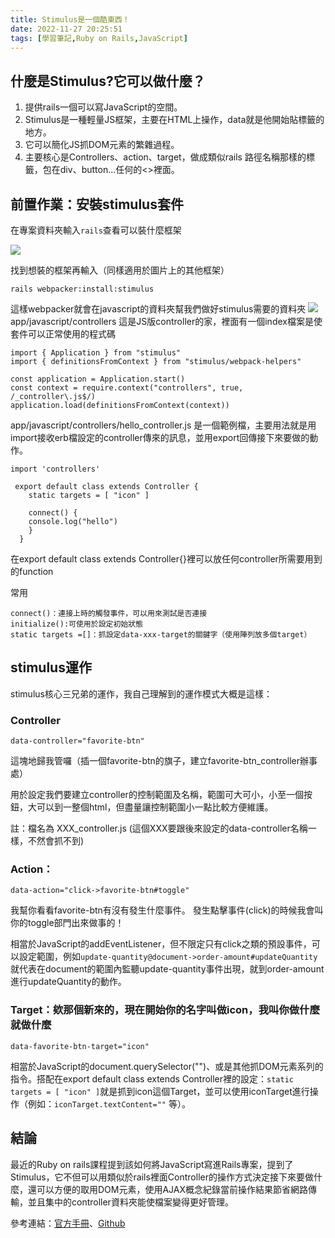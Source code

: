```yaml
---
title: Stimulus是一個酷東西！
date: 2022-11-27 20:25:51
tags: [學習筆記,Ruby on Rails,JavaScript]
---
```

## 什麼是Stimulus?它可以做什麼？
 1. 提供rails一個可以寫JavaScript的空間。
 2. Stimulus是一種輕量JS框架，主要在HTML上操作，data就是他開始貼標籤的地方。
 3. 它可以簡化JS抓DOM元素的繁雜過程。
 4. 主要核心是Controllers、action、target，做成類似rails  路徑名稱那樣的標籤，包在div、button...任何的<>裡面。

## 前置作業：安裝stimulus套件

在專案資料夾輸入```rails```查看可以裝什麼框架

![](https://i.imgur.com/7BkXfjT.png)

找到想裝的框架再輸入（同樣適用於圖片上的其他框架）
```
rails webpacker:install:stimulus
```
這樣webpacker就會在javascript的資料夾幫我們做好stimulus需要的資料夾
![](https://i.imgur.com/nROj5gU.png)
app/javascript/controllers 這是JS版controller的家，裡面有一個index檔案是使套件可以正常使用的程式碼
```
import { Application } from "stimulus"
import { definitionsFromContext } from "stimulus/webpack-helpers"

const application = Application.start()
const context = require.context("controllers", true, /_controller\.js$/)
application.load(definitionsFromContext(context))
```
app/javascript/controllers/hello_controller.js 是一個範例檔，主要用法就是用import接收erb檔設定的controller傳來的訊息，並用export回傳接下來要做的動作。

```
import 'controllers'

 export default class extends Controller {
    static targets = [ "icon" ]
 
    connect() {
    console.log("hello")
    }
  }
```

在export default class extends Controller{}裡可以放任何controller所需要用到的function

常用
```
connect()：連接上時的觸發事件，可以用來測試是否連接
initialize():可使用於設定初始狀態
static targets =[]：抓設定data-xxx-target的關鍵字（使用陣列放多個target）
```
## stimulus運作

stimulus核心三兄弟的運作，我自己理解到的運作模式大概是這樣：
### Controller
```
data-controller="favorite-btn"
```
這塊地歸我管囉（插一個favorite-btn的旗子，建立favorite-btn_controller辦事處）

用於設定我們要建立controller的控制範圍及名稱，範圍可大可小，小至一個按鈕，大可以到一整個html，但盡量讓控制範圍小一點比較方便維護。

註：檔名為 XXX_controller.js  (這個XXX要跟後來設定的data-controller名稱一樣，不然會抓不到)

### Action：
```
data-action="click->favorite-btn#toggle"
```
我幫你看看favorite-btn有沒有發生什麼事件。
發生點擊事件(click)的時候我會叫你的toggle部門出來做事的！

相當於JavaScript的addEventListener，但不限定只有click之類的預設事件，可以設定範圍，例如```update-quantity@document->order-amount#updateQuantity```就代表在document的範圍內監聽update-quantity事件出現，就到order-amount進行updateQuantity的動作。

### Target：欸那個新來的，現在開始你的名字叫做icon，我叫你做什麼就做什麼

```
data-favorite-btn-target="icon"
```

相當於JavaScript的document.querySelector("")、或是其他抓DOM元素系列的指令。搭配在export default class extends Controller裡的設定：```static targets = [ "icon" ]```就是抓到icon這個Target，並可以使用iconTarget進行操作（例如：```iconTarget.textContent=""``` 等）。


## 結論

最近的Ruby on rails課程提到該如何將JavaScript寫進Rails專案，提到了Stimulus，它不但可以用類似於rails裡面Controller的操作方式決定接下來要做什麼，還可以方便的取用DOM元素，使用AJAX概念紀錄當前操作結果節省網路傳輸，並且集中的controller資料夾能使檔案變得更好管理。



參考連結：[官方手冊](https://stimulus.hotwired.dev/handbook/building-something-real)、[Github](https://github.com/hotwired/stimulus-rails)
